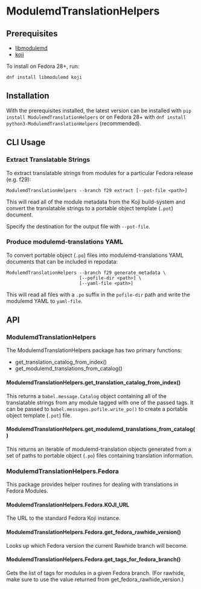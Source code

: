 # ModulemdTranslationHelpers
## Prerequisites
* [libmodulemd](https://github.com/fedora-modularity/libmodulemd)
* [koji](https://pagure.io/koji)

To install on Fedora 28+, run:
```
dnf install libmodulemd koji
```

## Installation
With the prerequisites installed, the latest version can be installed with
`pip install ModulemdTranslationHelpers` or on Fedora 28+ with `dnf install
python3-ModulemdTranslationHelpers` (recommended).

## CLI Usage

### Extract Translatable Strings
To extract translatable strings from modules for a particular Fedora
release (e.g. f29):
```
ModulemdTranslationHelpers --branch f29 extract [--pot-file <path>]
```
This will read all of the module metadata from the Koji build-system and
convert the translatable strings to a portable object template (`.pot`)
document.

Specify the destination for the output file with `--pot-file`.

 ### Produce modulemd-translations YAML
 To convert portable object (`.po`) files into
 modulemd-translations YAML documents that can be included in repodata:
 ```
 ModulemdTranslationHelpers --branch f29 generate_metadata \
                            [--pofile-dir <path>] \
                            [--yaml-file <path>]

 ```

 This will read all files with a `.po` suffix in the `pofile-dir` path and
 write the modulemd YAML to `yaml-file`.

## API
### ModulemdTranslationHelpers
The ModulemdTranslationHelpers package has two primary functions:
* get_translation_catalog_from_index()
* get_modulemd_translations_from_catalog()

#### ModulemdTranslationHelpers.get_translation_catalog_from_index()
This returns a `babel.message.Catalog` object containing all of the
translatable strings from any module tagged with one of the passed tags. It
can be passed to `babel.messages.pofile.write_po()` to create a portable
object template (`.pot`) file.

#### ModulemdTranslationHelpers.get_modulemd_translations_from_catalog()
This returns an iterable of modulemd-translation objects generated from a
set of paths to portable object (`.po`) files containing translation
information.

### ModulemdTranslationHelpers.Fedora
This package provides helper routines for dealing with translations in Fedora
Modules.

#### ModulemdTranslationHelpers.Fedora.KOJI_URL
The URL to the standard Fedora Koji instance.

#### ModulemdTranslationHelpers.Fedora.get_fedora_rawhide_version()
Looks up which Fedora version the current Rawhide branch will become.

#### ModulemdTranslationHelpers.Fedora.get_tags_for_fedora_branch()
Gets the list of tags for modules in a given Fedora branch. (For rawhide,
make sure to use the value returned from get_fedora_rawhide_version.)
